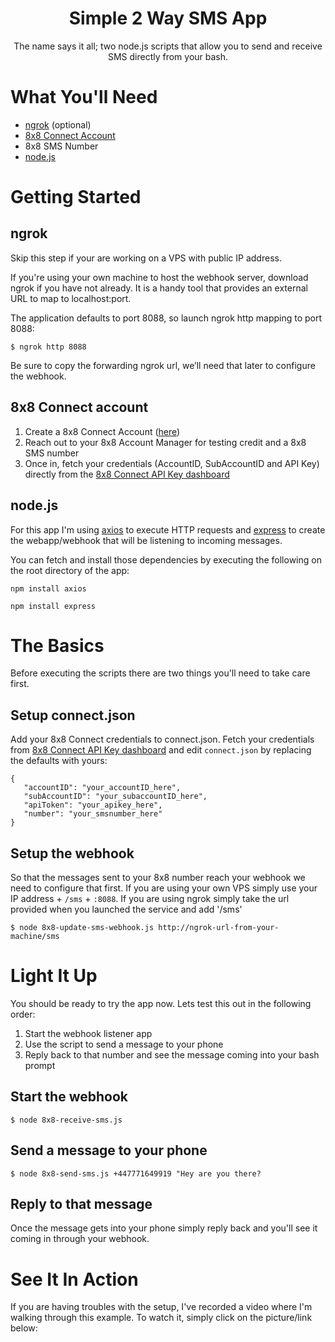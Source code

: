 <div align="center">
  
# Simple 2 Way SMS App
The name says it all; two node.js scripts that allow you to send and receive SMS directly from your bash. 

</div>

# What You'll Need

* [ngrok](https://ngrok.com/) (optional)
* [8x8 Connect Account](https://connect.8x8.com/login)
* 8x8 SMS Number
* [node.js](https://nodejs.org/)

# Getting Started

## ngrok

Skip this step if your are working on a VPS with public IP address.

If you're using your own machine to host the webhook server, download ngrok if you have not already. It is a handy tool that provides an external URL to map to localhost:port. 

The application defaults to port 8088, so launch ngrok http mapping to port 8088:

```$ ngrok http 8088```

Be sure to copy the forwarding ngrok url, we’ll need that later to configure the webhook.

## 8x8 Connect account

1. Create a 8x8 Connect Account ([here](https://connect.8x8.com/login/signup))
2. Reach out to your 8x8 Account Manager for testing credit and a 8x8 SMS number
3. Once in, fetch your credentials (AccountID, SubAccountID and API Key) directly from the [8x8 Connect API Key dashboard](https://connect.8x8.com/messaging/api-keys)

## node.js

For this app I'm using [axios](https://axios-http.com/) to execute HTTP requests and [express](https://expressjs.com/) to create the webapp/webhook that will be listening to incoming messages.

You can fetch and install those dependencies by executing the following on the root directory of the app:

```npm install axios```

```npm install express```

# The Basics

Before executing the scripts there are two things you'll need to take care first.

## Setup connect.json

Add your 8x8 Connect credentials to connect.json. Fetch your credentials from [8x8 Connect API Key dashboard](https://connect.8x8.com/messaging/api-keys)
 and edit ```connect.json``` by replacing the defaults with yours:
 
 ```
 {
    "accountID": "your_accountID_here",
    "subAccountID": "your_subaccountID_here",
    "apiToken": "your_apikey_here",
    "number": "your_smsnumber_here"
}
 ```

## Setup the webhook

So that the messages sent to your 8x8 number reach your webhook we need to configure that first. If you are using your own VPS simply use your IP address + `/sms` + `:8088`. If you are using ngrok simply take the url provided when you launched the service and add '/sms'

```$ node 8x8-update-sms-webhook.js http://ngrok-url-from-your-machine/sms```

# Light It Up

You should be ready to try the app now. Lets test this out in the following order:

1. Start the webhook listener app
2. Use the script to send a message to your phone
3. Reply back to that number and see the message coming into your bash prompt


## Start the webhook

```$ node 8x8-receive-sms.js```

## Send a message to your phone

```$ node 8x8-send-sms.js +447771649919 "Hey are you there?```

## Reply to that message

Once the message gets into your phone simply reply back and you'll see it coming in through your webhook.

# See It In Action

If you are having troubles with the setup, I've recorded a video where I'm walking through this example. To watch it, simply click on the picture/link below:








